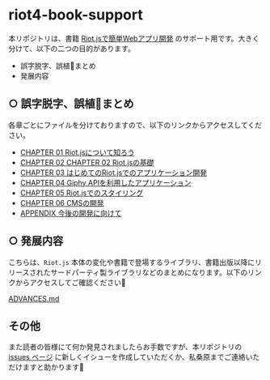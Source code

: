 # riot4-book-support

本リポジトリは、書籍 [Riot.jsで簡単Webアプリ開発](https://www.amazon.co.jp/gp/product/4863543115) のサポート用です。大きく分けて、以下の二つの目的があります。

* 誤字脱字、誤植まとめ
* 発展内容

## ○ 誤字脱字、誤植まとめ

各章ごとにファイルを分けておりますので、以下のリンクからアクセスしてください。

* [CHAPTER 01 Riot.jsについて知ろう](https://github.com/kkeeth/riot4-book-support/blob/master/CHAPTER01.md)
* [CHAPTER 02 CHAPTER 02 Riot.jsの基礎](https://github.com/kkeeth/riot4-book-support/blob/master/CHAPTER02.md)
* [CHAPTER 03 はじめてのRiot.jsでのアプリケーション開発](https://github.com/kkeeth/riot4-book-support/blob/master/CHAPTER03.md)
* [CHAPTER 04 Giphy APIを利用したアプリケーション](https://github.com/kkeeth/riot4-book-support/blob/master/CHAPTER04.md)
* [CHAPTER 05 Riot.jsでのスタイリング](https://github.com/kkeeth/riot4-book-support/blob/master/CHAPTER05.md)
* [CHAPTER 06 CMSの開発](https://github.com/kkeeth/riot4-book-support/blob/master/CHAPTER06.md)
* [APPENDIX 今後の開発に向けて](https://github.com/kkeeth/riot4-book-support/blob/master/APPENDIX.md)


## ○ 発展内容

こちらは、`Riot.js` 本体の変化や書籍で登場するライブラリ、書籍出版以降にリリースされたサードパーティ製ライブラリなどのまとめになります。以下のリンクからアクセスしてご確認ください🙏

[ADVANCES.md](https://github.com/kkeeth/riot4-book-support/blob/master/ADVANCES.md)


## その他

また読者の皆様にて何か発見されましたらお手数ですが、本リポジトリの [issues ページ](https://github.com/kkeeth/riot4-book-support/issues) に新しくイシューを作成していただくか、私桑原までご連絡いただけますと助かります🙇